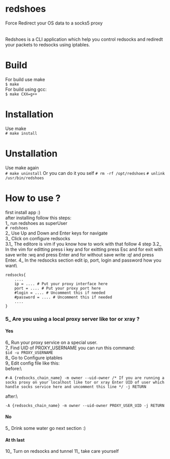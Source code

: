 # redshoes 
Force Redirect your OS data to a socks5 proxy
\
\
\
Redshoes is a CLI application which help you control redsocks and rediredt your packets to redsocks using iptables.

# Build
For build use make \
`$ make` \
For build using gcc: \
`$ make CXX=g++` 

# Installation
Use make  \
`# make install`

# Unstallation
Use make again \
`# make uninstall`
Or you can do it you self
`# rm -rf /opt/redshoes`
`# unlink /usr/bin/redshoes`

# How to use ?
first install app :) \
after installing follow this steps:\
1_ run redshoes as superUser\
`# redshoes`\
2_ Use Up and Down and Enter keys for navigate\
3_ Click on configure redsocks\
3.1_ The editore is vim if you know how to work with that follow 4 step
3.2_ In the vim for editting press i key and for exitting press Esc and for exit with save write :wq and press Enter and for without save write :q! and press Enter.
4_ In the redsocks section edit ip, port, login and password how you want\
```
redsocks{
    ....
    ip = .... # Put your proxy interface here
    port = .... # Put your proxy port here
    #login = .... # Uncomment this if needed
    #password = .... # Uncomment this if needed
    ....
}
```
### 5_ Are you using a local proxy server like tor or xray ?
#### Yes 
6_ Run your proxy service on a special user.\
7_ Find UID of PROXY_USERNAME you can run this command: \
` $id -u PROXY_USERNAME `\
8_ Go to Configure iptables\
9_ Edit config file like this: \
before:\
```
#-A {redsocks_chain_name} -m owner --uid-owner /* If you are running a socks proxy on your localhost like tor or xray Enter UID of user which handle socks service here and uncomment this line */ -j RETURN
```
after:\
```
-A {redsocks_chain_name} -m owner --uid-owner PROXY_USER_UID -j RETURN
```
#### No
5_ Drink some water go next section :)

#### At th last
10_ Turn on redsocks and tunnel
11_ take care yourself 
